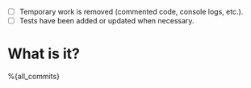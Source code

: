 - [ ] Temporary work is removed (commented code, console logs, etc.).
- [ ] Tests have been added or updated when necessary.

# What is it?

%{all_commits}
